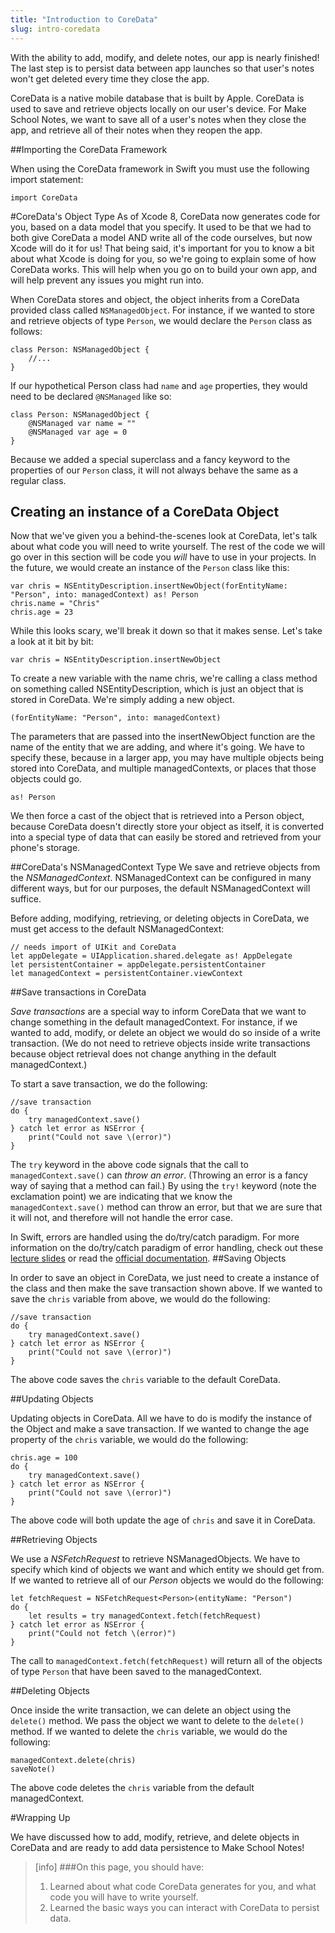 ```yaml
---
title: "Introduction to CoreData"
slug: intro-coredata
---
```


With the ability to add, modify, and delete notes, our app is nearly finished! The last step is to persist data between app launches so that user's notes won't get deleted every time they close the app.

CoreData is a native mobile database that is built by Apple. CoreData is used to save and retrieve objects locally on our user's device. For Make School Notes, we want to save all of a user's notes when they close the app, and retrieve all of their notes when they reopen the app.

##Importing the CoreData Framework

When using the CoreData framework in Swift you must use the following import statement:

```
import CoreData
```

#CoreData's Object Type
As of Xcode 8, CoreData now generates code for you, based on a data model that you specify. It used to be that we had to both give CoreData a model AND write all of the code ourselves, but now Xcode will do it for us! That being said, it's important for you to know a bit about what Xcode is doing for you, so we're going to explain some of how CoreData works. This will help when you go on to build your own app, and will help prevent any issues you might run into.

When CoreData stores and object, the object inherits from a CoreData provided class called `NSManagedObject`. For instance, if we wanted to store and retrieve objects of type `Person`, we would declare the `Person` class as follows:

```
class Person: NSManagedObject {
	//...
}
```

If our hypothetical Person class had `name` and `age` properties, they would need to be declared `@NSManaged` like so:

```
class Person: NSManagedObject {
	@NSManaged var name = ""
	@NSManaged var age = 0
}
```

Because we added a special superclass and a fancy keyword to the properties of our `Person` class, it will not always behave the same as a regular class.


## Creating an instance of a CoreData Object
Now that we've given you a behind-the-scenes look at CoreData, let's talk about what code you will need to write yourself. The rest of the code we will go over in this section will be code you _will_ have to use in your projects. In the future, we would create an instance of the `Person` class like this:

```
var chris = NSEntityDescription.insertNewObject(forEntityName: "Person", into: managedContext) as! Person
chris.name = "Chris"
chris.age = 23
```
While this looks scary, we'll break it down so that it makes sense. Let's take a look at it bit by bit:

```
var chris = NSEntityDescription.insertNewObject
```
To create a new variable with the name chris, we're calling a class method on something called NSEntityDescription, which is just an object that is stored in CoreData. We're simply adding a new object.

```
(forEntityName: "Person", into: managedContext)
```
The parameters that are passed into the insertNewObject function are the name of the entity that we are adding, and where it's going. We have to specify these, because in a larger app, you may have multiple objects being stored into CoreData, and multiple managedContexts, or places that those objects could go.

```
as! Person
```
We then force a cast of the object that is retrieved into a Person object, because CoreData doesn't directly store your object as itself, it is converted into a special type of data that can easily be stored and retrieved from your phone's storage.

##CoreData's NSManagedContext Type
We save and retrieve objects from the *NSManagedContext*. NSManagedContext can be configured in many different ways, but for our purposes, the default NSManagedContext will suffice.

Before adding, modifying, retrieving, or deleting objects in CoreData, we must get access to the default NSManagedContext:

```
// needs import of UIKit and CoreData
let appDelegate = UIApplication.shared.delegate as! AppDelegate
let persistentContainer = appDelegate.persistentContainer
let managedContext = persistentContainer.viewContext
```

##Save transactions in CoreData

*Save transactions* are a special way to inform CoreData that we want to change something in the default managedContext. For instance, if we wanted to add, modify, or delete an object we would do so inside of a write transaction. (We do not need to retrieve objects inside write transactions because object retrieval does not change anything in the default managedContext.)

To start a save transaction, we do the following:

```
//save transaction
do {
	try managedContext.save()
} catch let error as NSError {
	print("Could not save \(error)")
}
```

The `try` keyword in the above code signals that the call to `managedContext.save()` can *throw an error*. (Throwing an error is a fancy way of saying that a method can fail.) By using the `try!` keyword (note the exclamation point) we are indicating that we know the `managedContext.save()` method can throw an error, but that we are sure that it will not, and therefore will not handle the error case.

In Swift, errors are handled using the do/try/catch paradigm. For more information on the do/try/catch paradigm of error handling, check out these [lecture slides](https://www.makeschool.com/tutorials/advanced-ios-development/error-handling-swift) or read the [official documentation](https://developer.apple.com/library/ios/documentation/Swift/Conceptual/Swift_Programming_Language/ErrorHandling.html).
##Saving Objects

In order to save an object in CoreData, we just need to create a instance of the class and then make the save transaction shown above. If we wanted to save the `chris` variable from above, we would do the following:

```
//save transaction
do {
	try managedContext.save()
} catch let error as NSError {
	print("Could not save \(error)")
}
```

The above code saves the `chris` variable to the default CoreData.

##Updating Objects

Updating objects in CoreData. All we have to do is modify the instance of the Object and make a save transaction. If we wanted to change the age property of the `chris` variable, we would do the following:

```
chris.age = 100
do {
	try managedContext.save()
} catch let error as NSError {
	print("Could not save \(error)")
}
```

The above code will both update the age of `chris` and save it in CoreData.

##Retrieving Objects

We use a *NSFetchRequest* to retrieve NSManagedObjects. We have to specify which kind of objects we want and which entity we should get from. If we wanted to retrieve all of our *Person* objects we would do the following:

```
let fetchRequest = NSFetchRequest<Person>(entityName: "Person")
do {
	let results = try managedContext.fetch(fetchRequest)
} catch let error as NSError {
	print("Could not fetch \(error)")
}
```

The call to `managedContext.fetch(fetchRequest)` will return all of the objects of type `Person` that have been saved to the managedContext.

##Deleting Objects

Once inside the write transaction, we can delete an object using the `delete()` method. We pass the object we want to delete to the `delete()` method. If we wanted to delete the `chris` variable, we would do the following:

```
managedContext.delete(chris)
saveNote()
```

The above code deletes the `chris` variable from the default managedContext.

#Wrapping Up

We have discussed how to add, modify, retrieve, and delete objects in CoreData and are ready to add data persistence to Make School Notes!


>[info]
>###On this page, you should have:
>
>1. Learned about what code CoreData generates for you, and what code you will have to write yourself.
>1. Learned the basic ways you can interact with CoreData to persist data.
